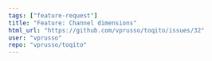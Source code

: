 ```yaml
---
tags: ["feature-request"]
title: "Feature: Channel dimensions"
html_url: "https://github.com/vprusso/toqito/issues/32"
user: "vprusso"
repo: "vprusso/toqito"
---
```


